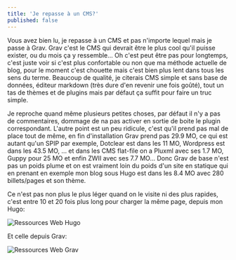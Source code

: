 ```yaml
---
title: 'Je repasse à un CMS?'
published: false
---
```


Vous avez bien lu, je repasse à un CMS et pas n'importe lequel mais je passe à Grav. Grav c'est le CMS qui devrait être le plus cool qu'il puisse exister, ou du mois ça y ressemble... Oh c'est peut être pas pour longtemps, c'est juste voir si c'est plus confortable ou non que ma méthode actuelle de blog, pour le moment c'est chouette mais c'est bien plus lent dans tous les sens du terme. Beaucoup de qualité, je citerais CMS simple et sans base de données, éditeur markdown (très dure d'en revenir une fois goûté), tout un tas de thèmes et de plugins mais par défaut ça suffit pour faire un truc simple.

Je reproche quand même plusieurs petites choses, par défaut il n'y a pas de commentaires, dommage de na pas activer en sortie de boite le plugin correspondant. L'autre point est un peu ridicule, c'est qu'il prend pas mal de place tout de même, en fin d'installation Grav prend pas 29.9 MO, ce qui est autant qu'un SPIP par exemple, Dotclear est dans les 11 MO, Wordpress est dans les 43.5 MO, ... et dans les CMS flat-file on a Pluxml avec ses 1.7 MO, Guppy pour 25 MO et enfin ZWII avec ses 7.7 MO... Donc Grav de base n'est pas un poids plume et on est vraiment loin du poids d'un site en statique qui en prenant en exemple mon blog sous Hugo est dans les 8.4 MO avec 280 billets/pages et son thème.

Ce n'est pas non plus le plus léger quand on le visite ni des plus rapides, c'est entre 10 et 20 fois plus long pour charger la même page, depuis mon Hugo:

![Ressources Web Hugo](https://download.tuxfamily.org/passionlinux/logiciels/Screenshot-hugo-ressources_20200104_210625.png)

Et celle depuis Grav:

![Ressources Web Grav](https://download.tuxfamily.org/passionlinux/logiciels/Screenshot-grav-ressources_20200104_210746.png)

